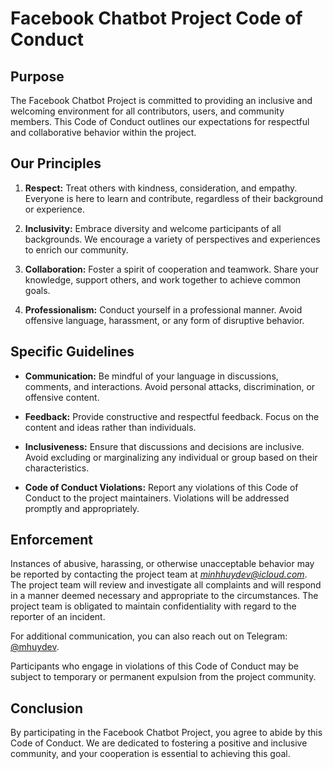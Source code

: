 # Facebook Chatbot Project Code of Conduct

## Purpose

The Facebook Chatbot Project is committed to providing an inclusive and welcoming environment for all contributors, users, and community members. This Code of Conduct outlines our expectations for respectful and collaborative behavior within the project.

## Our Principles

1. **Respect:** Treat others with kindness, consideration, and empathy. Everyone is here to learn and contribute, regardless of their background or experience.

2. **Inclusivity:** Embrace diversity and welcome participants of all backgrounds. We encourage a variety of perspectives and experiences to enrich our community.

3. **Collaboration:** Foster a spirit of cooperation and teamwork. Share your knowledge, support others, and work together to achieve common goals.

4. **Professionalism:** Conduct yourself in a professional manner. Avoid offensive language, harassment, or any form of disruptive behavior.

## Specific Guidelines

- **Communication:** Be mindful of your language in discussions, comments, and interactions. Avoid personal attacks, discrimination, or offensive content.

- **Feedback:** Provide constructive and respectful feedback. Focus on the content and ideas rather than individuals.

- **Inclusiveness:** Ensure that discussions and decisions are inclusive. Avoid excluding or marginalizing any individual or group based on their characteristics.

- **Code of Conduct Violations:** Report any violations of this Code of Conduct to the project maintainers. Violations will be addressed promptly and appropriately.

## Enforcement

Instances of abusive, harassing, or otherwise unacceptable behavior may be reported by contacting the project team at *minhhuydev@icloud.com*. The project team will review and investigate all complaints and will respond in a manner deemed necessary and appropriate to the circumstances. The project team is obligated to maintain confidentiality with regard to the reporter of an incident.

For additional communication, you can also reach out on Telegram: [@mhuydev](https://t.me/mhuydev).

Participants who engage in violations of this Code of Conduct may be subject to temporary or permanent expulsion from the project community.

## Conclusion

By participating in the Facebook Chatbot Project, you agree to abide by this Code of Conduct. We are dedicated to fostering a positive and inclusive community, and your cooperation is essential to achieving this goal.

